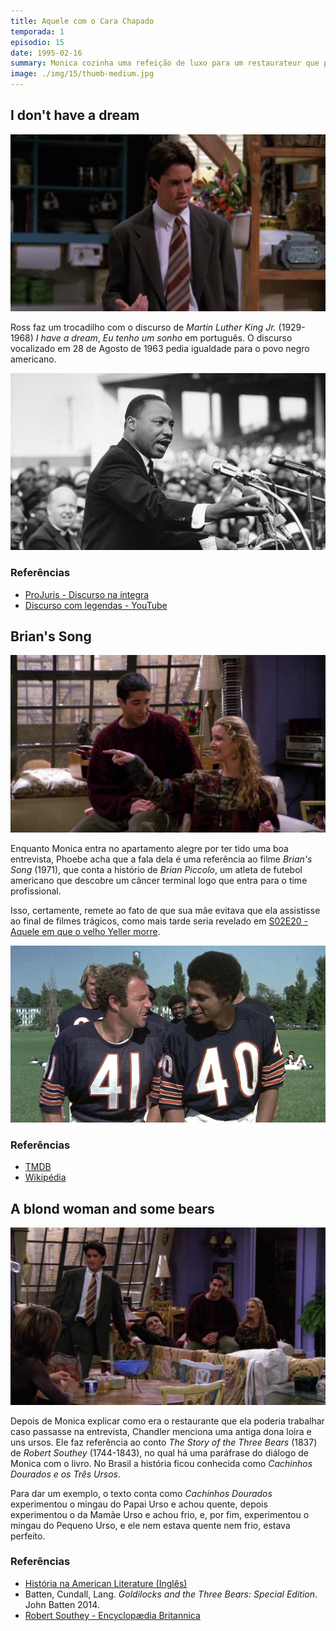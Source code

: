 ```yaml
---
title: Aquele com o Cara Chapado
temporada: 1
episodio: 15
date: 1995-02-16
summary: Monica cozinha uma refeição de luxo para um restaurateur que procura um novo chef, mas, infelizmente, ele está chapado.
image: ./img/15/thumb-medium.jpg
---
```


## I don't have a dream

![I don't have a dream](./img/15/i-don-t-have-a-dream.png)

<cena>
  <chandler
    original="- I don't have a dream."
    traducao="- Eu não tenho um sonho."
  />
  <ross
    original="- Ah, the lesser known I Don't Have a Dream speech."
    traducao="- Esse discurso é menos conhecido."
  />
</cena>

Ross faz um trocadilho com o discurso de *Martin Luther King Jr.* (1929-1968)
*I have a dream*, *Eu tenho um sonho* em português. O discurso vocalizado em
28 de Agosto de 1963 pedia igualdade para o povo negro americano.

![Martin Luther King Jr.](./img/15/martin-luther-king-jr.jpg)

### Referências

- [ProJuris - Discurso na íntegra](https://www.projuris.com.br/i-have-a-dream-de-martin-luther-king-jr-na-integra)
- [Discurso com legendas - YouTube](https://www.youtube.com/watch?v=fz_7luovxPc)

## Brian's Song

![Brian's Song](./img/15/brian-s-song.png)

<cena>
  <monica
    original="- Oh, I love my life. I love my life."
    traducao="- Eu adoro a minha vida!"
  />
  <phoebe
    original="- Brian's Song."
    traducao="- Brian's Song."
  />
</cena>

Enquanto Monica entra no apartamento alegre por ter tido uma boa entrevista, Phoebe
acha que a fala dela é uma referência ao filme *Brian's Song* (1971), que conta a
histório de *Brian Piccolo*, um atleta de futebol americano que descobre um câncer
terminal logo que entra para o time profissional.

Isso, certamente, remete ao fato de que sua mãe evitava que ela assistisse ao final
de filmes trágicos, como mais tarde seria revelado em
[S02E20 - Aquele em que o velho Yeller morre](/temporada/2/episodio/20/).

![Brian's Song - Movie](./img/15/brian-s-song-movie.jpg)

### Referências

- [TMDB](https://www.themoviedb.org/movie/18047-brian-s-song)
- [Wikipédia](https://en.wikipedia.org/wiki/Brian%27s_Song)

## A blond woman and some bears

![A blond woman and some bears](./img/15/a-blond-woman-and-some-bears.png)

<cena>
  <monica
    original="- It's not too big, not too small. It's just right."
    traducao="- Não é nem grande nem pequeno, é perfeito."
  />
  <chandler
    original="- Was it formerly owned by a blond woman and some bears?"
    traducao="- A antiga dona era loira e tinha ursos?"
  />
</cena>

Depois de Monica explicar como era o restaurante que ela poderia trabalhar caso
passasse na entrevista, Chandler menciona uma antiga dona loira e uns ursos. Ele
faz referência ao conto *The Story of the Three Bears* (1837) de *Robert Southey*
(1744-1843), no qual há uma paráfrase do diálogo de Monica com o livro.
No Brasil a história ficou conhecida como *Cachinhos Dourados e os Três Ursos*.

Para dar um exemplo, o texto conta como *Cachinhos Dourados* experimentou o mingau
do Papai Urso e achou quente, depois experimentou o da Mamãe Urso e achou frio, e,
por fim, experimentou o mingau do Pequeno Urso, e ele nem estava quente nem frio,
estava perfeito.

### Referências

- [História na American Literature (Inglês)](https://americanliterature.com/childrens-stories/goldilocks-and-the-three-bears)
- Batten, Cundall, Lang. *Goldilocks and the Three Bears: Special Edition*. John Batten 2014.
- [Robert Southey - Encyclopædia Britannica](https://www.britannica.com/biography/Robert-Southey)
